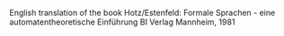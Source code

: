 English translation of the book Hotz/Estenfeld: Formale Sprachen - eine automatentheoretische Einführung
BI Verlag Mannheim, 1981


